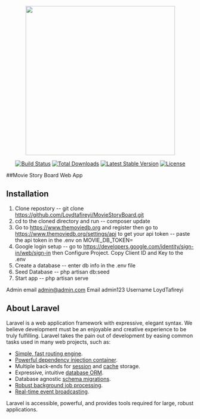 <p align="center"><img src="https://res.cloudinary.com/dtfbvvkyp/image/upload/v1566331377/laravel-logolockup-cmyk-red.svg" width="400"></p>

<p align="center">
<a href="https://travis-ci.org/laravel/framework"><img src="https://travis-ci.org/laravel/framework.svg" alt="Build Status"></a>
<a href="https://packagist.org/packages/laravel/framework"><img src="https://poser.pugx.org/laravel/framework/d/total.svg" alt="Total Downloads"></a>
<a href="https://packagist.org/packages/laravel/framework"><img src="https://poser.pugx.org/laravel/framework/v/stable.svg" alt="Latest Stable Version"></a>
<a href="https://packagist.org/packages/laravel/framework"><img src="https://poser.pugx.org/laravel/framework/license.svg" alt="License"></a>
</p>

##Movie Story Board Web App

## Installation
1. Clone repostory 
-- git clone https://github.com/Loydtafireyi/MovieStoryBoard.git
2. cd to the cloned directory and run
-- composer update
3. Go to https://www.themoviedb.org and register then go to https://www.themoviedb.org/settings/api to get your api token
-- paste the api token in the .env on MOVIE_DB_TOKEN=
4. Google login setup
-- go to https://developers.google.com/identity/sign-in/web/sign-in then Configure Project. Copy Client ID and Key to the .env
5. Create a database
-- enter db info in the .env file
6. Seed Database
-- php artisan db:seed
7. Start app
-- php artisan serve

Admin email admin@admin.com
Email admin123
Username LoydTafireyi

## About Laravel

Laravel is a web application framework with expressive, elegant syntax. We believe development must be an enjoyable and creative experience to be truly fulfilling. Laravel takes the pain out of development by easing common tasks used in many web projects, such as:

- [Simple, fast routing engine](https://laravel.com/docs/routing).
- [Powerful dependency injection container](https://laravel.com/docs/container).
- Multiple back-ends for [session](https://laravel.com/docs/session) and [cache](https://laravel.com/docs/cache) storage.
- Expressive, intuitive [database ORM](https://laravel.com/docs/eloquent).
- Database agnostic [schema migrations](https://laravel.com/docs/migrations).
- [Robust background job processing](https://laravel.com/docs/queues).
- [Real-time event broadcasting](https://laravel.com/docs/broadcasting).

Laravel is accessible, powerful, and provides tools required for large, robust applications.


